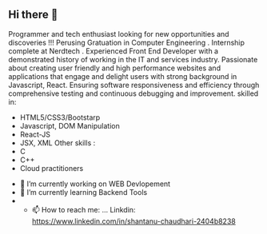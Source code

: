 ## Hi there 👋

<!--
**Shntnu45/Shntnu45** is a ✨ _special_ ✨ repository because its `README.md` (this file) appears on your GitHub profile.

Here are some ideas to get you started:


-->
Programmer and tech enthusiast looking for new opportunities and discoveries !!!
Perusing Gratuation in Computer Engineering . Internship complete at Nerdtech . Experienced Front End Developer with a demonstrated history of working in the IT and services industry. Passionate about creating user friendly and high performance websites and applications that engage and delight users with strong background in Javascript, React. Ensuring software responsiveness and efficiency through comprehensive testing and continuous debugging and improvement.
skilled in:
*   HTML5/CSS3/Bootstarp
*   Javascript, DOM Manipulation
*   React-JS 
*  JSX, XML
Other skills :
* C 
* C++
* Cloud practitioners 

- 🔭 I’m currently working on WEB Devlopement 
- 🌱 I’m currently learning  Backend Tools
- - 📫 How to reach me: ... Linkdin: https://www.linkedin.com/in/shantanu-chaudhari-2404b8238
